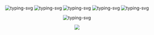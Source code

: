 ### 


 <p align="center">
   <img src="https://img.shields.io/badge/hacker-y3ff18-green" alt="typing-svg">
   <img src="https://img.shields.io/badge/github-y3ff18-green" alt="typing-svg">
   <img src="https://img.shields.io/badge/python-y3ff18-green" alt="typing-svg">
 <img src="https://img.shields.io/badge/developer-y3ff18-green" alt="typing-svg">
 <img src="https://img.shields.io/badge/security-y3ff18-green" alt="typing-svg">
</p>


 
 <p align="center">
   <img src="https://readme-typing-svg.herokuapp.com?size=24&color=9DF79C&background=9AFFB700&lines=+++y3ff18+is+a+code+developer" alt="typing-svg">
</p>


   
     
     
<div align="center">
    <img  src="https://github-readme-streak-stats.herokuapp.com/?user=y3ff18" />
</div>

<!--
**y3ff18/y3ff18** is a ✨ _special_ ✨ repository because its `README.md` (this file) appears on your GitHub profile.

Here are some ideas to get you started:

- 🔭 I’m currently working on ...
- 🌱 I’m currently learning ...
- 👯 I’m looking to collaborate on ...
- 🤔 I’m looking for help with ...
- 💬 Ask me about ...
- 📫 How to reach me: ...
- 😄 Pronouns: ...
- ⚡ Fun fact: ...
-->
  
    
      
      





